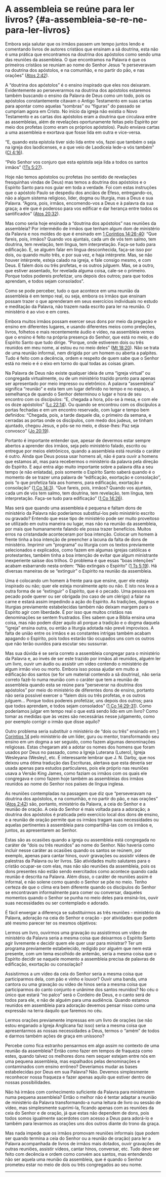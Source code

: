 # A assembleia se reúne para ler livros? {#a-assembleia-se-re-ne-para-ler-livros}

Embora seja salutar que os irmãos passem um tempo juntos lendo e comentando livros de autores cristãos que ensinam a sã doutrina, esta não é uma prática que encontramos na doutrina dos apóstolos como sendo uma das reuniões da assembleia. O que encontramos na Palavra é que os primeiros cristãos se reuniam ao nome do Senhor Jesus “e perseveravam na doutrina dos apóstolos, e na comunhão, e no partir do pão, e nas orações” ([Atos 2:42](http://bibliaonline.com.br/acf/atos/2/42)).

A “doutrina dos apóstolos” é o ensino inspirado que eles nos deixaram. Evidentemente ao perseverarmos na doutrina dos apóstolos estaremos também buscando o ensino da Palavra de Deus como um todo, pois os apóstolos constantemente citavam o Antigo Testamento em suas cartas para apontar como aquelas “sombras” ou “figuras” do passado se cumpriam agora em Cristo. No início da igreja não existia o Novo Testamento e as cartas dos apóstolos eram a doutrina que circulava entre as assembleias, além de revelações oportunamente feitas pelo Espírito por meio dos profetas (como eram os próprios apóstolos). Paulo enviava cartas a uma assembleia e exortava que fosse lida em outra e vice-versa.

“E, quando esta epístola tiver sido lida entre vós, fazei que também o seja na igreja dos laodicenses, e a que veio de Laodiceia lede-a vós também” ([Cl 4:16](http://bibliaonline.com.br/acf/cl/4/16)).

“Pelo Senhor vos conjuro que esta epístola seja lida a todos os santos irmãos” ([1Ts 5:27](http://bibliaonline.com.br/acf/1ts/5/27)).

Hoje não temos apóstolos ou profetas (no sentido de revelações fresquinhas vindas de Deus) mas temos a doutrina dos apóstolos e o Espírito Santo para nos guiar em toda a verdade. Foi com estas instruções que o apóstolo Paulo se despediu dos anciãos de Éfeso, entregando-os, não a algum sistema religioso, líder, dogma ou liturgia, mas a Deus e sua Palavra. “Agora, pois, irmãos, encomendo-vos a Deus e à palavra da sua graça; a ele que é poderoso para vos edificar e dar herança entre todos os santificados” ([Atos 20:32](http://bibliaonline.com.br/acf/atos/20/32)).

Mas como seria hoje ensinada a “doutrina dos apóstolos” nas reuniões da assembleia? Por intermédio de irmãos que tenham algum dom de ministério da Palavra e nos moldes do que é ensinado em [1 Coríntios 14:26-40](http://bibliaonline.com.br/acf/1co/14/26-40): “Que fareis, pois, irmãos? Quando vos ajuntais, cada um de vós tem salmo, tem doutrina, tem revelação, tem língua, tem interpretação. Faça-se tudo para edificação. E, se alguém falar em língua desconhecida, faça-se isso por dois, ou quando muito três, e por sua vez, e haja intérprete. Mas, se não houver intérprete, esteja calado na igreja, e fale consigo mesmo, e com Deus. E falem dois ou três profetas, e os outros julguem. Mas, se a outro, que estiver assentado, for revelada alguma coisa, cale-se o primeiro. Porque todos podereis profetizar, uns depois dos outros; para que todos aprendam, e todos sejam consolados”.

Como se pode perceber, tudo o que acontece em uma reunião da assembleia é em tempo real, ou seja, embora os irmãos que ensinam possam trazer o que aprenderam em seus exercícios individuais no estudo e meditação da Palavra, não trazem nada escrito para ler na reunião. O ministério é ao vivo e em cores.

Embora muitos irmãos possam exercer seus dons por meio da pregação e ensino em diferentes lugares, e usando diferentes meios como preleções, livros, folhetos e mais recentemente áudio e vídeo, na assembleia vemos que o ensino é feito na própria presença do Senhor, que está no meio, e do Espírito Santo que tudo dirige. “Porque, onde estiverem dois ou três reunidos em meu nome, aí estou eu no meio deles” ([Mt 18:20](http://bibliaonline.com.br/acf/mt/18/20)). Não se trata de uma reunião informal, nem dirigida por um homem ou aberta a palpites. Tudo é feito com a decência, ordem e respeito de quem sabe que o Senhor está no meio e é o eixo em torno do qual todas as coisas giram.

Na Palavra de Deus não existe qualquer ideia de uma “igreja virtual” ou congregada virtualmente, ou de um ministério trazido pronto para apenas ser apresentado por meio impresso ou eletrônico. A palavra “assembleia” significa “reunião” e esta tem um lugar definido no tempo e no espaço, à semelhança de quando o Senhor determinou o lugar e hora de seu encontro com os discípulos: “E, chegada a hora, pôs-se à mesa, e com ele os doze apóstolos” ([Lc 22:14](http://bibliaonline.com.br/acf/lc/22/14)). Ou quando se encontrou com os discípulos a portas fechadas e em um encontro reservado, com lugar e tempo bem definidos: “Chegada, pois, a tarde daquele dia, o primeiro da semana, e cerradas as portas onde os discípulos, com medo dos judeus, se tinham ajuntado, chegou Jesus, e pôs-se no meio, e disse-lhes: Paz seja convosco” ([Jo 20:19](http://bibliaonline.com.br/acf/jo/20/19)).

Portanto é importante entender que, apesar de devermos estar sempre abertos a aprender dos irmãos, seja pelo ministério falado, escrito ou entregue por meios eletrônicos, quando a assembleia está reunida o caráter é outro. Ainda que Deus possa usar homens ali, não é para ouvir a homens que estamos ali, mas para recebermos o ministério da palavra pela direção do Espírito. E aqui entra algo muito importante sobre a palavra dita a seu tempo (e não enlatada), pois somente o Espírito Santo saberá quando é o momento de se trazer uma palavra de “edificação, exortação e consolação”, pois “o que profetiza fala aos homens, para edificação, exortação e consolação” ([1 Co 14:3](http://bibliaonline.com.br/acf/1co/14/3)). “Que fareis, pois, irmãos? Quando vos ajuntais, cada um de vós tem salmo, tem doutrina, tem revelação, tem língua, tem interpretação. Faça-se tudo para edificação” ([1 Co 14:26](http://bibliaonline.com.br/acf/1co/14/26)).

Mas será que quando uma assembleia é pequena e faltam dons de ministério da Palavra não poderíamos substituí-los pelo ministério escrito ou gravado? Entendo que esse tipo de ministério pode ser muito proveitoso se utilizado em outra maneira ou lugar, mas não na reunião da assembleia, por mais que humanamente falando ele possa trazer benefícios. Muitos erros na cristandade aconteceram por boa intenção. Colocar um homem à frente tinha a boa intenção de preencher a lacuna da falta de dons de ministério. Imprimir um “programa” ou liturgia com os textos previamente selecionados e explicados, como fazem em algumas igrejas católicas e protestantes, também tinha a boa intenção de evitar que algum ministrante inexperiente saísse dos trilhos. O problema é que essas “boas intenções” acabam esbarrando nesta ordem: “Não extingais o Espírito” ([1 Ts 5:19](http://bibliaonline.com.br/acf/1ts/5/19)). Há diversas maneiras de se “extinguir” o Espírito na reunião da assembleia.

Uma é colocando um homem à frente para que ensine, quer ele esteja inspirado ou não; quer ele esteja moralmente apto ou não. E isto nos leva a outra forma de se “extinguir” o Espírito, que é o pecado. Uma pessoa em pecado pode querer ou ser obrigada (no caso de um clérigo) a falar na carne e estará assim impedindo a ação do Espírito. As tradições, dogmas e liturgias previamente estabelecidas também não deixam margem para o Espírito agir com liberdade. É por isso que muitos cristãos nas denominações se sentem frustrados. Eles sabem que a Bíblia ensina uma coisa, mas não podem dizer aquilo ali porque a tradição e o dogma daquela “igreja” ensina outra, ou então a liturgia adotada não prevê improvisos. A falta de união entre os irmãos e as constantes intrigas também acabam apagando o Espírito, pois todos estarão tão ocupados uns com os outros que não terão ouvidos para escutar seu sussurrar.

Mas sua dúvida é se seria correto a assembleia congregar para o ministério da Palavra e, ao invés de ser este trazido por irmãos ali reunidos, alguém ler um livro, ouvir um áudio ou assistir um vídeo contendo o ministério de algum irmão vivo ou morto. Embora isso possa ajudar em muito a edificação dos santos (se for um material contendo a sã doutrina), não seria correto fazê-lo numa reunião com o caráter que tem a reunião de assembleia quando esta se reúne para “perseverar na doutrina dos apóstolos” por meio do ministério de diferentes dons de ensino, portanto não seria possível exercer o “falem dois ou três profetas, e os outros julguem... Porque todos podereis profetizar, uns depois dos outros; para que todos aprendam, e todos sejam consolados” ([1 Co 14:29-31](http://bibliaonline.com.br/acf/1co/14/29-31)). Como poderíamos julgar em tempo real o que está sendo lido em um livro? Como tomar as medidas que às vezes são necessárias nesse julgamento, como por exemplo corrigir o irmão que disse aquilo?

Outro problema seria substituir o ministério de “dois ou três” ensinado em [1 Coríntios 14](http://bibliaonline.com.br/acf/1co/14) pelo ministério de um líder, guru ou mentor, transformando seu ensino em um dogma a ser seguido, como fazem algumas denominações religiosas. Estas chegaram até a adotar os nomes dos homens que foram usados por Deus no passado, como a Igreja Luterana (Lutero), Igreja Wesleyana (Wesley), etc. É interessante lembrar que J. N. Darby, que nos deixou uma ótima tradução das Escrituras, alertava que esta deveria ser usada apenas para estudos particulares, pois ele próprio nas reuniões usava a Versão King James, como faziam os irmãos com os quais ele congregava e como fazem hoje também as assembleias dos irmãos reunidos ao nome do Senhor nos países de língua inglesa.

As reuniões contempladas na passagem que diz que “perseveravam na doutrina dos apóstolos, e na comunhão, e no partir do pão, e nas orações” ([Atos 2:42](http://bibliaonline.com.br/acf/atos/2/42)) são, portanto, ministério da Palavra, a ceia do Senhor e a reunião de oração. A ceia do Senhor é mais voltada para a adoração; a doutrina dos apóstolos é praticada pelo exercício local dos dons de ensino, e a reunião de oração permite que os irmãos tragam suas necessidades ou aquelas pertinentes à assembleia para compartilhá-las com os irmãos e, juntos, as apresentarem ao Senhor.

Estas são as ocasiões quando a igreja ou assembleia está congregada no caráter de “dois ou três reunidos” ao nome do Senhor. Não haveria como incluir nesse caráter as ocasiões quando os santos se reúnem, por exemplo, apenas para cantar hinos, ouvir gravações ou assistir vídeos de palestras da Palavra ou ler livros. São atividades muito salutares para o cristão ocupar-se com elas, mas não são reuniões da assembleia, pois os dons presentes não estão sendo exercitados como acontece quando cada reunião é descrita na Palavra. Além disso, o caráter de reuniões assim é informal, e não solene como quando o Senhor se põe no meio. Tenho certeza de que o clima era bem diferente quando os discípulos do Senhor se encontravam informalmente para comer ou conversar, daqueles momentos quando o Senhor se punha no meio deles para ensiná-los, ouvir suas necessidades ou ser contemplado e adorado.

É fácil enxergar a diferença se substituirmos as três reuniões - ministério da Palavra, adoração na ceia do Senhor e oração - por atividades que podem até mesmo parecer ter os mesmos objetivos:

Lermos um livro, ouvirmos uma gravação ou assistirmos um vídeo de ministério da Palavra seria a mesma coisa que deixarmos o Espírito Santo agir livremente e decidir quem ele quer usar para ministrar? Ter um programa previamente estabelecido, redigido por alguém que nem está presente, com um tema escolhido de antemão, seria a mesma coisa que o Espírito decidir se naquele momento a assembleia precisa de palavras de edificação, exortação ou consolação?

Assistirmos a um vídeo da ceia do Senhor seria a mesma coisa que participarmos dela, com pão e vinho e louvor? Ouvir uma banda, uma cantora ou uma gravação ou vídeo de hinos seria a mesma coisa que participarmos do canto conjunto e unânime dos santos reunidos? No céu o único que estará “no palco” será o Cordeiro de Deus, e o canto será de todos para ele, e não de alguém para uma audiência. Quando estamos reunidos em assembleia para adoração devemos pensar nisso como uma expressão na terra daquilo que faremos no céu.

Lermos orações previamente impressas em um livro de orações (se não estou enganado a Igreja Anglicana faz isso) seria a mesma coisa que apresentarmos as nossas necessidades a Deus, termos o “amém” de todos e darmos também ações de graça em uníssono?

Percebe como fica estranho pensarmos em algo assim no contexto de uma reunião da assembleia? Então como fazer em tempos de fraqueza como estes, quando talvez os melhores dons nem sequer estejam entre nós em uma pequena assembleia, mas espalhados pelas denominações e contaminados com ensino errôneo? Deveríamos mudar as bases estabelecidas por Deus em sua Palavra? Não. Devemos simplesmente reconhecer nossa fraqueza e fazer apenas aquilo que estiver dentro de nossas possibilidades.

Não há irmãos com conhecimento suficiente da Palavra para ministrarem numa pequena assembleia? Então o melhor não é tentar adaptar a reunião de ministério da Palavra transformando-a numa leitura de livro ou sessão de vídeo, mas simplesmente suprimi-la, ficando apenas com as reuniões da ceia do Senhor e de oração, já que estas não dependem de dons, pois todos somos igualmente sacerdotes com acesso a Deus para adorá-lo e também para levarmos as orações uns dos outros diante do trono da graça.

Mas nada impede que os irmãos promovam reuniões informais (que podem ser quando termina a ceia do Senhor ou a reunião de oração) para ler a Palavra acompanhada de livros de irmãos mais dotados, ouvir gravações de outras reuniões, assistir vídeos, cantar hinos, conversar, etc. Tudo deve ser feito com decência e ordem como convém aos santos, mas entendendo não ser aquela uma reunião da assembleia, que é quando o Senhor prometeu estar no meio de dois ou três congregados ao seu nome.

*****